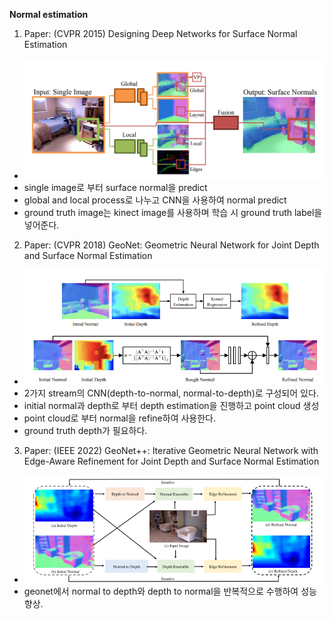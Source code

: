 **Normal estimation**

1. Paper: (CVPR 2015) Designing Deep Networks for Surface Normal Estimation
* ![](image/design_deep.png)
* single image로 부터 surface normal을 predict
* global and local process로 나누고 CNN을 사용하여 normal predict
* ground truth image는 kinect image를 사용하며 학습 시 ground truth label을 넣어준다.

2. Paper: (CVPR 2018) GeoNet: Geometric Neural Network for Joint Depth and Surface Normal Estimation
* ![](image/geo.png)
* 2가지 stream의 CNN(depth-to-normal, normal-to-depth)로 구성되어 있다.
* initial normal과 depth로 부터 depth estimation을 진행하고 point cloud 생성
* point cloud로 부터 normal을 refine하여 사용한다. 
* ground truth depth가 필요하다.

3. Paper: (IEEE 2022) GeoNet++: Iterative Geometric Neural Network with Edge-Aware Refinement for Joint Depth and Surface Normal Estimation
* ![](image/geo++.png)
* geonet에서 normal to depth와 depth to normal을 반복적으로 수행하여 성능 향상. 